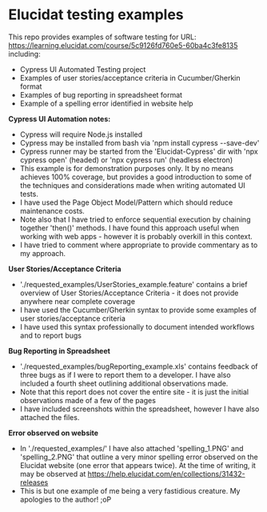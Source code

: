 # Elucidat testing examples 

This repo provides examples of software testing for URL: https://learning.elucidat.com/course/5c9126fd760e5-60ba4c3fe8135 including:
* Cypress UI Automated Testing project 
* Examples of user stories/acceptance criteria in Cucumber/Gherkin format 
* Examples of bug reporting in spreadsheet format
* Example of a spelling error identified in website help

**Cypress UI Automation notes:**

* Cypress will require Node.js installed
* Cypress may be installed from bash via 'npm install cypress --save-dev'
* Cypress runner may be started from the 'Elucidat-Cypress' dir with 'npx cypress open' (headed) or 'npx cypress run' (headless electron)
* This example is for demonstration purposes only.  It by no means achieves 100% coverage, but provides a good introduction to some of the techniques and considerations made when writing automated UI tests.
* I have used the Page Object Model/Pattern which should reduce maintenance costs.
* Note also that I have tried to enforce sequential execution by chaining together 'then()' methods.  I have found this approach useful when working with web apps - however it is probably overkill in this context.  
* I have tried to comment where appropriate to provide commentary as to my approach. 

**User Stories/Acceptance Criteria**

* './requested_examples/UserStories_example.feature' contains a brief overview of User Stories/Acceptance Criteria - it does not provide anywhere near complete coverage
* I have used the Cucumber/Gherkin syntax to provide some examples of user stories/acceptance criteria
* I have used this syntax professionally to document intended workflows and to report bugs

**Bug Reporting in Spreadsheet**

* './requested_examples/bugReporting_example.xls' contains feedback of three bugs as if I were to report them to a developer.  I have also included a fourth sheet outlining additional observations made.
* Note that this report does not cover the entire site - it is just the initial observations made of a few of the pages
* I have included screenshots within the spreadsheet, however I have also attached the files.

**Error observed on website**

* In './requested_examples/' I have also attached 'spelling_1.PNG' and 'spelling_2.PNG' that outline a very minor spelling error observed on the Elucidat website (one error that appears twice).  At the time of writing, it may be observed at https://help.elucidat.com/en/collections/31432-releases
* This is but one example of me being a very fastidious creature. My apologies to the author! ;oP 
